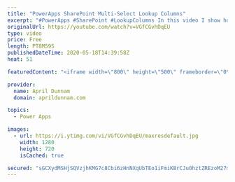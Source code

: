 ```yaml
---
title: "PowerApps SharePoint Multi-Select Lookup Columns"
excerpt: "#PowerApps #SharePoint #LookupColumns In this video I show how you can take the values from a SharePoint Multi-Select Lookup field and combine them into a String and into values for a dropdown in PowerApps.   This approach uses the With(), Concat(), Mid() and Len() functions.  For more info on the With()"
originalUrl: https://youtube.com/watch?v=VGfCGvhDqEU
type: video
price: Free
length: PT8M59S
publishedDateTime: 2020-05-18T14:39:58Z
heat: 51

featuredContent: "<iframe width=\"800\" height=\"500\" frameborder=\"0\" src=\"https://www.youtube.com/embed/VGfCGvhDqEU\" allow=\"accelerometer; autoplay; encrypted-media; gyroscope; picture-in-picture\" allowfullscreen></iframe>"

provider:
  name: April Dunnam
  domain: aprildunnam.com

topics:
  - Power Apps

images:
  - url: https://i.ytimg.com/vi/VGfCGvhDqEU/maxresdefault.jpg
    width: 1280
    height: 720
    isCached: true

secured: "sGCXydMSHjSQVzjhKMG7c8Cbi6zHnNXqUbTEo1iFmiKBrCJu0hztZREzoM27mLgKjVUtRqfzHP3L5nV1Ln96zY8Fz5fFHMbbSbxmZ+m+KDubvJJ9UrZ3sjVXNCoAHCWt0KozVO8/lnJD8UM3wias4G8Ap8ks06lZFHl3JWH5o07ZtEQI1Wnc44LQOGmsEL/Dg63StCPNsARMiJHVPCRRi1AXj5dPkB/BFhr8BtHZ1PnyHqrX0lxopnzVbHmZ0zKlLjKhj9xdgwwEQ5ddxpAMptjuGnLPHe/WYwgyuoQldCD1WiVp5JEpTHG9q1krIMTocg/mSn82RfKtmNn9clShER7OF8T9CSAgcHsE2sO1cD2QxHN8SWAXlECVE1dF5pUIYiyaR6du87fdyFW4JNYv8u3H/Lq4ADToa4IISLaieU4=;nhCgbg5jhIke1eG1Oz9JAQ=="
---
```


